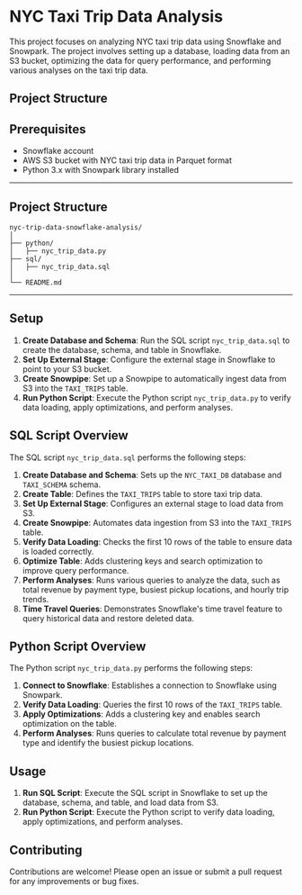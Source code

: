 # NYC Taxi Trip Data Analysis

This project focuses on analyzing NYC taxi trip data using Snowflake and Snowpark. The project involves setting up a database, loading data from an S3 bucket, optimizing the data for query performance, and performing various analyses on the taxi trip data.

## Project Structure


## Prerequisites

- Snowflake account
- AWS S3 bucket with NYC taxi trip data in Parquet format
- Python 3.x with Snowpark library installed

---

## Project Structure

    nyc-trip-data-snowflake-analysis/
    │
    ├── python/
    │   ├── nyc_trip_data.py
    ├── sql/
    │   ├── nyc_trip_data.sql
    │
    └── README.md

---

## Setup

1. **Create Database and Schema**: Run the SQL script `nyc_trip_data.sql` to create the database, schema, and table in Snowflake.
2. **Set Up External Stage**: Configure the external stage in Snowflake to point to your S3 bucket.
3. **Create Snowpipe**: Set up a Snowpipe to automatically ingest data from S3 into the `TAXI_TRIPS` table.
4. **Run Python Script**: Execute the Python script `nyc_trip_data.py` to verify data loading, apply optimizations, and perform analyses.

## SQL Script Overview

The SQL script `nyc_trip_data.sql` performs the following steps:

1. **Create Database and Schema**: Sets up the `NYC_TAXI_DB` database and `TAXI_SCHEMA` schema.
2. **Create Table**: Defines the `TAXI_TRIPS` table to store taxi trip data.
3. **Set Up External Stage**: Configures an external stage to load data from S3.
4. **Create Snowpipe**: Automates data ingestion from S3 into the `TAXI_TRIPS` table.
5. **Verify Data Loading**: Checks the first 10 rows of the table to ensure data is loaded correctly.
6. **Optimize Table**: Adds clustering keys and search optimization to improve query performance.
7. **Perform Analyses**: Runs various queries to analyze the data, such as total revenue by payment type, busiest pickup locations, and hourly trip trends.
8. **Time Travel Queries**: Demonstrates Snowflake's time travel feature to query historical data and restore deleted data.

## Python Script Overview

The Python script `nyc_trip_data.py` performs the following steps:

1. **Connect to Snowflake**: Establishes a connection to Snowflake using Snowpark.
2. **Verify Data Loading**: Queries the first 10 rows of the `TAXI_TRIPS` table.
3. **Apply Optimizations**: Adds a clustering key and enables search optimization on the table.
4. **Perform Analyses**: Runs queries to calculate total revenue by payment type and identify the busiest pickup locations.

## Usage

1. **Run SQL Script**: Execute the SQL script in Snowflake to set up the database, schema, and table, and load data from S3.
2. **Run Python Script**: Execute the Python script to verify data loading, apply optimizations, and perform analyses.

## Contributing

Contributions are welcome! Please open an issue or submit a pull request for any improvements or bug fixes.

